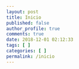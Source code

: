 ```yaml
---
layout: post
title: Inicio
published: false
author_profile: true
comments: true
date: 2018-12-01 02:12:33
tags: [ ]
categories: [ ]
permalink: /inicio
---
```

